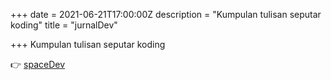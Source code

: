 +++
date = 2021-06-21T17:00:00Z
description = "Kumpulan tulisan seputar koding"
title = "jurnalDev"

+++
Kumpulan tulisan seputar koding

👉 [spaceDev](https://jurnaldev.netlify.app)